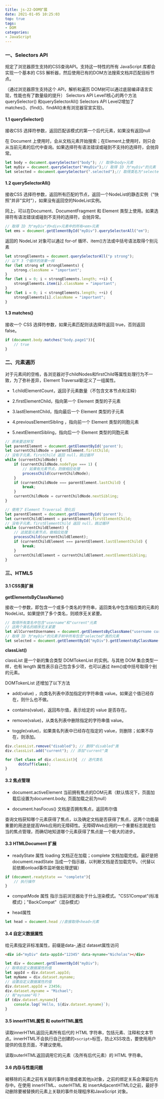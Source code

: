 ```yaml
---
title: js-22-DOM扩展
date: 2021-01-05 10:25:03
top: true
tags:
- DOM
categories:
- JavaScript
---
```

### 一、Selectors API
<!--more-->
规定了浏览器原生支持的CSS查询API。支持这一特性的所有 JavaScript 库都会实现一个基本的 CSS 解析器，然后使用已有的DOM方法搜索文档并匹配目标节点。

（通过浏览器原生支持这个 API，解析和遍历 DOM树可以通过底层编译语言实现，性能也有了数量级的提升）
Selectors API Level1核心的两个方法querySelector() 和querySelectorAll()
Selectors API Level2增加了 matches()、(find()、findAll()未有浏览器官宣实现)。

#### 1.1 querySelector()

接收CSS 选择符参数，返回匹配该模式的第一个后代元素，如果没有返回null

在 Document 上使用时，会从文档元素开始搜索；在Element上使用时，则只会从当前元素的后代中查询。如果选择符有语法错误或碰到不支持的选择符，会抛异常。

```js
let body = document.querySelector("body"); // 取得<body>元素
let myDiv = document.querySelector("#myDiv");// 取得 ID 为"myDiv"的元素
let selected = document.querySelector(".selected");// 取得类名为"selected"的第一个元素
```

#### 1.2 querySelectorAll()

接收CSS 选择符参数，返回所有匹配的节点，返回一个NodeList的静态实例（“快照”并非"实时"），如果没有返回空的NodeList实例。

同上，可以在Document、DocumentFragment 和 Element 类型上使用。如果选择符有语法错误或碰到不支持的选择符，会抛异常。

```js
// 取得 ID 为"myDiv"的<div>元素中的所有<em>元素
let ems = document.getElementById("myDiv").querySelectorAll("em");
```

返回的 NodeList 对象可以通过 for-of 循环、item()方法或中括号语法取得个别元素

```js
let strongElements = document.querySelectorAll("p strong"); 
// 以下 3 个循环的效果一样
for (let strong of strongElements) { 
    strong.className = "important"; 
} 
for (let i = 0; i < strongElements.length; ++i) { 
    strongElements.item(i).className = "important"; 
} 
for (let i = 0; i < strongElements.length; ++i) { 
    strongElements[i].className = "important"; 
}
```

#### 1.3 matches()

接收一个 CSS 选择符参数，如果元素匹配则该选择符返回 true，否则返回 false。

```js
if (document.body.matches("body.page1")){ 
    // true 
}
```

### 二、元素遍历

对于元素间的空格，各浏览器对于childNodes和firstChild等属性处理行为不一致，为了弥补差异，Element Traversal新定义了一组属性。

- 1.childElementCount，返回子元素数量（不包含文本节点和注释） 

- 2.firstElementChild，指向第一个 Element 类型的子元素 

- 3.lastElementChild，指向最后一个 Element 类型的子元素 

- 4.previousElementSibling ，指向前一个 Element 类型的同胞元素 

- 5.nextElementSibling，指向后一个 Element 类型的同胞元素

```js
// 原来要这样写
let parentElement = document.getElementById('parent'); 
let currentChildNode = parentElement.firstChild; 
// 没有子元素，firstChild 返回 null，跳过循环
while (currentChildNode) { 
    if (currentChildNode.nodeType === 1) { 
        // 如果有元素节点，则做相应处理
        processChild(currentChildNode); 
    } 
    if (currentChildNode === parentElement.lastChild) { 
        break; 
    } 
    currentChildNode = currentChildNode.nextSibling; 
}
```

```js
// 使用了 Element Traversal 简化后
let parentElement = document.getElementById('parent'); 
let currentChildElement = parentElement.firstElementChild;
// 没有子元素，firstElementChild 返回 null，跳过循环
while (currentChildElement) { 
    // 这就是元素节点，做相应处理
    processChild(currentChildElement); 
    if (currentChildElement === parentElement.lastElementChild) { 
        break; 
    } 
    currentChildElement = currentChildElement.nextElementSibling; 
}
```

### 三、HTML5

#### 3.1 CSS类扩展

**getElementsByClassName()**

接收一个参数，即包含一个或多个类名的字符串，返回类名中包含相应类的元素的 NodeList。如果提供了多个类名，则顺序无关紧要。

```js
// 取得所有类名中包含"username"和"current"元素
// 这两个类名的顺序无关紧要
let allCurrentUsernames = document.getElementsByClassName("username current"); 
// 取得 ID 为"myDiv"的元素子树中所有包含"selected"类的元素
let selected = document.getElementById("myDiv").getElementsByClassName("selected");
```

**classList()**

classList 是一个新的集合类型 DOMTokenList 的实例。与其他 DOM 集合类型一样，也有 length 属性表示自己包含多少项，也可以通过 item()或中括号取得个别的元素。

DOMTokenList 还增加了以下方法

- add(value) ，向类名列表中添加指定的字符串值 value。如果这个值已经存在，则什么也不做。

- contains(value)，返回布尔值，表示给定的 value 是否存在。

- remove(value)，从类名列表中删除指定的字符串值 value。 

- toggle(value)，如果类名列表中已经存在指定的 value，则删除；如果不存在，则添加。

```js
div.classList.remove("disabled"); // 删除"disabled"类
div.classList.add("current"); // 添加"current"类

for (let class of div.classList){  // 迭代类名
 	  doStuff(class); 
}
```

#### 3.2 焦点管理

- document.activeElement 当前拥有焦点的DOM元素（默认情况下，页面加载后设置为document.body, 页面加载之前为null）

- document.hasFocus() 文档是否拥有焦点，返回布尔值

查询文档获知哪个元素获得了焦点，以及确定文档是否获得了焦点，这两个功能最重要的用途是提高Web应用的无障碍性。无障碍Web应用的一个重要标志就是恰当的焦点管理，而确切地知道哪个元素获得了焦点是一个极大的进步。

#### 3.3 HTMLDocument 扩展

- readyState 属性 loading 文档正在加载；complete 文档加载完成。最好是把 document.readState 当成一个指示器，以判断文档是否加载完毕。（代替以前依赖onload事件监听做处理逻辑）

```js
if (document.readyState == "complete"){ 
    // 执行操作
}
```

- compatMode 属性 指示当前浏览器处于什么渲染模式。"CSS1Compat"(标准模式)；"BackCompat"（混杂模式）

- head属性

```js
let head = document.head //直接取得<head>元素
```

#### 3.4 自定义数据属性

给元素指定非标准属性，前缀是data-,通过 dataset属性访问

```html
<div id="myDiv" data-appId="12345" data-myname="Nicholas"></div>
```

```js
let div = document.getElementById("myDiv"); 
// 取得自定义数据属性的值
let appId = div.dataset.appId;  
let myName = div.dataset.myname; 
// 设置自定义数据属性的值
div.dataset.appId = 23456; 
div.dataset.myname = "Michael"; 
// 有"myname"吗？
if (div.dataset.myname){ 
    console.log(`Hello, ${div.dataset.myname}`); 
}
```

#### 3.5 innerHTML属性 和 outerHTML属性

读取innerHTML返回元素所有后代的 HTML 字符串，包括元素、注释和文本节点。innerHTML不会执行自己创建的```<script>```标签，防止XSS攻击，要使用用户提供的信息页面，不建议使用。

读取outerHTML返回调用它的元素（及所有后代元素）的 HTML 字符串。

#### 3.6 内存与性能问题

被移除的元素之前有关联的事件处理或者其他js对象，之前的绑定关系会滞留在内存中。在使用 innerHTML、outerHTML 和 insertAdjacentHTML()之前，最好手动删除要被替换的元素上关联的事件处理程序和JavaScript 对象。
